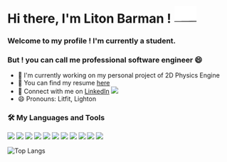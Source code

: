 # Hi there, I'm Liton Barman ! <img src="https://github.com/GraceWXT/GraceWXT/blob/main/doc/paw-waving-cropped.webp" width="50px">



### Welcome to my profile ! I'm currently a student.
### But ! you can call me professional software engineer 😄


- 🔭 I'm currently working on my personal project of 2D Physics Engine
- 🧐 You can find my resume [here](https://github.com/litonbarman/LitonBarman.github.io/blob/main/LitonBarman_Resume.pdf)
- 🔗 Connect with me on [LinkedIn](https://www.linkedin.com/in/litonbarman) <img src="https://camo.githubusercontent.com/603c4b5be183feb62c872b2507be983d63148742c5746554777656b5d8d4df4e/68747470733a2f2f63646e2e6a7364656c6976722e6e65742f67682f64657669636f6e732f64657669636f6e2f69636f6e732f6c696e6b6564696e2f6c696e6b6564696e2d6f726967696e616c2e737667" width="30px">
- 😄 Pronouns: Litfit, Lighton



### 🛠 My Languages and Tools

![](https://img.shields.io/badge/OS-Linux-informational?style=flatcolor=2bbc8a)
![](https://img.shields.io/badge/OS-Windows-informational?style=flatcolor=2bbc8a)
![](https://img.shields.io/badge/Language-C-informational?style=flatcolor=2bbc8a)
![](https://img.shields.io/badge/Language-C++-informational?style=flatcolor=2bbc8a)
![](https://img.shields.io/badge/Language-PHP-informational?style=flatcolor=2bbc8a)
![](https://img.shields.io/badge/Language-JavaScript-informational?style=flatcolor=2bbc8a)
![](https://img.shields.io/badge/Language-NasmAssembly-informational?style=flatcolor=2bbc8a)
![](https://img.shields.io/badge/Tool-Make-informational?style=flatcolor=2bbc8a)
![](https://img.shields.io/badge/Tool-Git-informational?style=flatcolor=2bbc8a)
![](https://img.shields.io/badge/Compiler-Gcc-informational?style=flatcolor=2bbc8a)
![](https://img.shields.io/badge/Compiler-G++-informational?style=flatcolor=2bbc8a)




![Top Langs](https://github-readme-stats.vercel.app/api/top-langs/?username=litonbarman&hide=css,html,slash,shell&theme=tokyonight&count_private=true)

